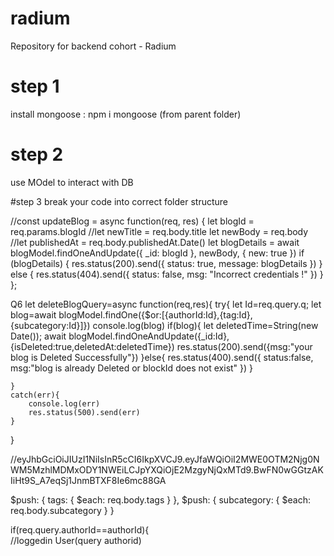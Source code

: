 # radium
Repository for backend cohort - Radium


# step 1
install mongoose : npm i mongoose (from parent folder)


# step 2
use MOdel to interact with DB


#step 3
break your code into correct folder structure 



//const updateBlog = async function(req, res) {
    let blogId = req.params.blogId
    //let newTitle = req.body.title
    let newBody = req.body
    //let publishedAt = req.body.publishedAt.Date()
    let blogDetails = await blogModel.findOneAndUpdate({ _id: blogId }, newBody, { new: true })
    if (blogDetails) {
        res.status(200).send({ status: true, message: blogDetails })
    } else {
        res.status(404).send({ status: false, msg: "Incorrect credentials !" })
    }
};


Q6
let deleteBlogQuery=async function(req,res){
    try{
        let Id=req.query.q;
        let blog=await blogModel.findOne({$or:[{authorId:Id},{tag:Id},{subcategory:Id}]})
        console.log(blog)
        if(blog){
            let deletedTime=String(new Date());
            await blogModel.findOneAndUpdate({_id:Id},{isDeleted:true,deletedAt:deletedTime})
            res.status(200).send({msg:"your blog is Deleted Successfully"})
        }else{
            res.status(400).send({
                status:false,
                msg:"blog is already Deleted or blockId does not exist"
            })
        }

    }
    catch(err){
        console.log(err)
        res.status(500).send(err)
    }
    


}

//eyJhbGciOiJIUzI1NiIsInR5cCI6IkpXVCJ9.eyJfaWQiOiI2MWE0OTM2Njg0NWM5MzhlMDMxODY1NWEiLCJpYXQiOjE2MzgyNjQxMTd9.BwFN0wGGtzAKIiHt9S_A7eqSj1JnmBTXF8Ie6mc88GA




$push: { tags: { $each: req.body.tags } }, $push: { subcategory: { $each: req.body.subcategory } }


 if(req.query.authorId==authorId){   
                            //loggedin User(query authorid)
      